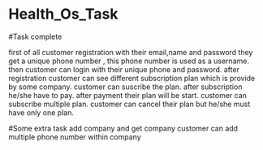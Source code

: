 # Health_Os_Task

#Task complete

first of all customer registration with their email,name and password  they get a unique phone number , this phone number is used as a username.
then customer can login with their unique phone and password.
after registration customer can see different subscription plan which is provide by some company.
customer can suscribe the plan.
after subscription he/she have to pay. 
after payment their plan will be start. 
customer can subscribe multiple plan.
customer can cancel their plan but he/she must have only one plan.

#Some extra task
add company and get company
customer can add multiple phone number within company
